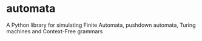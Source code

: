 # automata
A Python library for simulating Finite Automata, pushdown automata, Turing machines and Context-Free grammars
